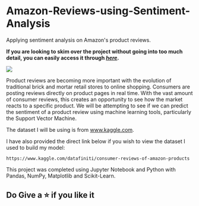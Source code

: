 # Amazon-Reviews-using-Sentiment-Analysis
Applying sentiment analysis on Amazon's product reviews.

**If you are looking to skim over the project without going into too much detail, you can easily access it through [_here_](https://nbviewer.org/github/divyanshu887/Amazon-Reviews-using-Sentiment-Analysis/blob/main/Sentiment%20analysis%20on%20Amazon%27s%20product%20reviews.ipynb).**

<img src="https://www.revuze.it/wp-content/uploads/2019/07/sentiment-analysis.png">

Product reviews are becoming more important with the evolution of traditional brick and mortar retail stores to online shopping. Consumers are posting reviews directly on product pages in real time. With the vast amount of consumer reviews, this creates an opportunity to see how the market reacts to a specific product.
We will be attempting to see if we can predict the sentiment of a product review using machine learning tools, particularly the Support Vector Machine.

The dataset I will be using is from www.kaggle.com.

I have also provided the direct link below if you wish to view the dataset I used to build my model:

    https://www.kaggle.com/datafiniti/consumer-reviews-of-amazon-products

This project was completed using Jupyter Notebook and Python with Pandas, NumPy, Matplotlib and Scikit-Learn.




## Do Give a ⭐ if you like it 
